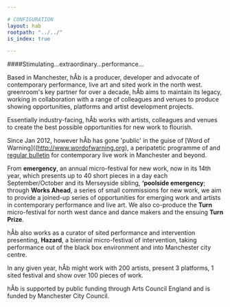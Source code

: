 ```yaml
---

# CONFIGURATION
layout: hab
rootpath: "../../"
is_index: true

---
```


####Stimulating…extraordinary…performance…     

Based in Manchester, hÅb is a producer, developer and advocate of contemporary performance, live art and sited work in the north west. greenroom's key partner for over a decade, hÅb aims to maintain its legacy, working in collaboration with a range of colleagues and venues to produce showing opportunities, platforms and artist development projects.    

Essentially industry-facing, hÅb works with artists, colleagues and venues to create the best possible opportunities for new work to flourish.    

Since Jan 2012, however hÅb has gone 'public' in the guise of [Word of Warning]((http://www.wordofwarning.org), a peripatetic programme of and [regular bulletin](http://wordofwarning.us2.list-manage.com/subscribe?u=0d0b9e09079cc9204f77cb396&id=d72a36f1c2) for contemporary live work in Manchester and beyond.    

From **emergency**, an annual micro-festival for new work, now in its 14th year, which presents up to 40 short pieces in a day each September/October and its Merseyside sibling, **‘poolside emergency**; through **Works Ahead**, a series of small commissions for new work, we aim to provide a joined-up series of opportunities for emerging work and artists in contemporary performance and live art.  We also co-produce the **Turn** micro-festival for north west dance and dance makers and the ensuing **Turn Prize**.    

hÅb also works as a curator of sited performance and intervention presenting, **Hazard**, a biennial micro-festival of intervention, taking performance out of the black box environment and into Manchester city centre.     

In any given year, hÅb might work with 200 artists, present 3 platforms, 1 sited festival and show over 100 pieces of work.    

hÅb is supported by public funding through Arts Council England and is funded by Manchester City Council.    
